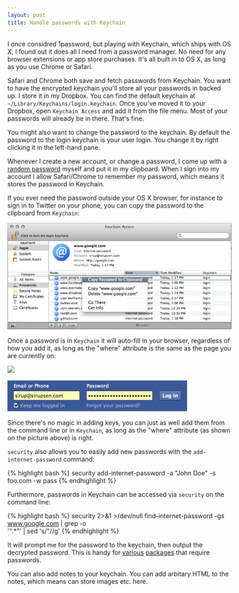 ```yaml
---
layout: post
title: Handle passwords with Keychain
---
```


I once considred 1password, but playing with
Keychain, which ships with OS X, I found out it does all I need from a password manager. 
No need for any browser extensions or app store purchases. It's all built in to OS X, 
as long as you use Chrome or Safari.

Safari and Chrome both save and fetch passwords from Keychain. You want to have
the encrypted keychain you'll store all your passwords in backed up. I store it
in my Dropbox. You can find the default keychain at
`~/Library/Keychains/login.keychain`. Once you've moved it to your Dropbox, open
`Keychain Access` and add it from the file menu. Most of your passwords will 
already be in there. That's fine.

You might also want to change the password to the keychain. By default the
password to the login keychain is your user login. You change it by right
clicking it in the left-hand pane.

Whenever I create a new account, or change a password, I come up with a 
[random password](http://xkcd.com/936/) myself and put it in my clipboard. 
When I sign into my account I allow Safari/Chrome to remember my password, which means 
it stores the password in Keychain. 

If you ever need the password outside your OS X browser, for instance to sign in to
Twitter on your phone, you can copy the password to the clipboard from `Keychain`:

![](/static/images/passwords/copy-to-clipboard.png)

Once a password is in `Keychain` it will auto-fill in your browser, regardless of
how you add it, as long as the "where" attribute is the same as the page you are
currently on:

![](/static/images/passwords/keychain-facebook-details)

![](/static/images/passwords/facebook-autocomplete.png)

Since there's no magic in adding keys, you can just as well add them from the
command line or in `Keychain`, as long as the "where" attribute (as shown on the
picture above) is right.

`security` also allows you to easily add new passwords with the
`add-internet-password` command:

{% highlight bash %}
    security add-internet-password -a "John Doe" -s foo.com -w pass 
{% endhighlight %}

Furthermore, passwords in Keychain can be accessed via `security` on the command line:

{% highlight bash %}
    security 2>&1 >/dev/null find-internet-password -gs www.google.com | grep -o \
      '".*"' | sed 's/"//g'
{% endhighlight %}

It will prompt me for the password to the keychain, then output the decrypted
password. This is handy for [various][mutt] [packages][gist] that require passwords.

You can also add notes to your keychain. You can add arbitary HTML to the notes,
which means can store images etc. here.

[gist]: https://github.com/defunkt/gist/#authentication
[mutt]: http://www.mutt.org/
